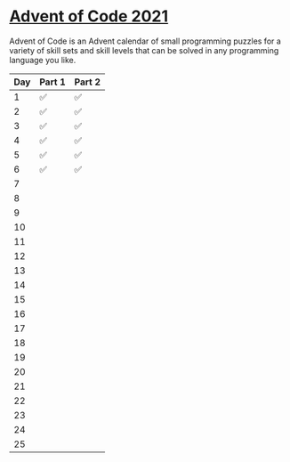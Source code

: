 # [Advent of Code 2021](https://adventofcode.com/2021)

Advent of Code is an Advent calendar of small programming puzzles for a variety of skill sets and skill levels that can be solved in any programming language you like.

| Day  | Part 1 | Part 2 |
| ---- | ------ | ------ |
| 1    |  ✅    | ✅      |
| 2    |  ✅    | ✅      |
| 3    |  ✅    | ✅      |
| 4    |  ✅    | ✅      |
| 5    |  ✅    | ✅      |
| 6    |  ✅    | ✅      |
| 7    |       |        |
| 8    |       |        |
| 9    |       |        |
| 10   |       |        |
| 11   |       |        |
| 12   |       |        |
| 13   |       |        |
| 14   |       |        |
| 15   |       |        |
| 16   |       |        |
| 17   |       |        |
| 18   |       |        |
| 19   |       |        |
| 20   |       |        |
| 21   |       |        |
| 22   |       |        |
| 23   |       |        |
| 24   |       |        |
| 25   |       |        |